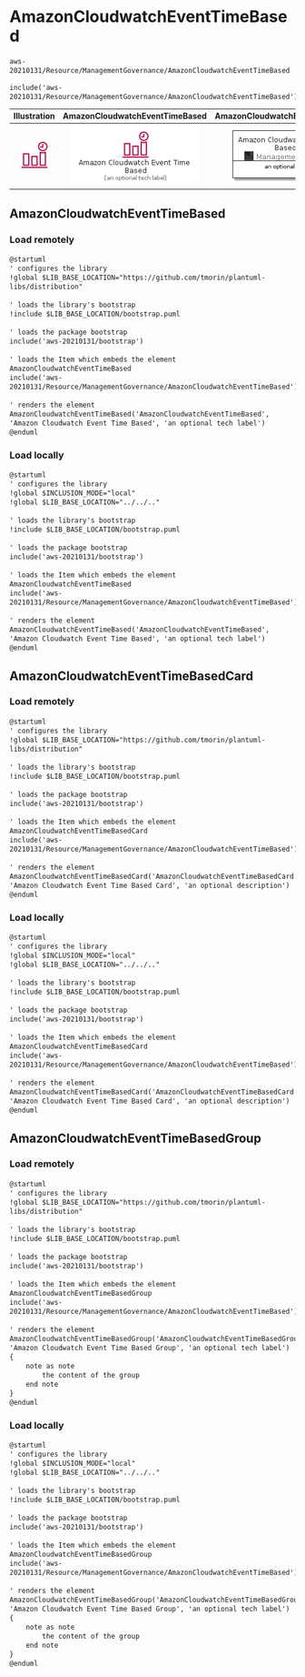 # AmazonCloudwatchEventTimeBased


```text
aws-20210131/Resource/ManagementGovernance/AmazonCloudwatchEventTimeBased
```

```text
include('aws-20210131/Resource/ManagementGovernance/AmazonCloudwatchEventTimeBased')
```



| Illustration | AmazonCloudwatchEventTimeBased | AmazonCloudwatchEventTimeBasedCard | AmazonCloudwatchEventTimeBasedGroup |
| :---: | :---: | :---: | :---: |
| ![illustration for Illustration](../../../aws-20210131/Resource/ManagementGovernance/AmazonCloudwatchEventTimeBased.png) | ![illustration for AmazonCloudwatchEventTimeBased](../../../aws-20210131/Resource/ManagementGovernance/AmazonCloudwatchEventTimeBased.Local.png) | ![illustration for AmazonCloudwatchEventTimeBasedCard](../../../aws-20210131/Resource/ManagementGovernance/AmazonCloudwatchEventTimeBasedCard.Local.png) | ![illustration for AmazonCloudwatchEventTimeBasedGroup](../../../aws-20210131/Resource/ManagementGovernance/AmazonCloudwatchEventTimeBasedGroup.Local.png) |




## AmazonCloudwatchEventTimeBased

### Load remotely
```plantuml
@startuml
' configures the library
!global $LIB_BASE_LOCATION="https://github.com/tmorin/plantuml-libs/distribution"

' loads the library's bootstrap
!include $LIB_BASE_LOCATION/bootstrap.puml

' loads the package bootstrap
include('aws-20210131/bootstrap')

' loads the Item which embeds the element AmazonCloudwatchEventTimeBased
include('aws-20210131/Resource/ManagementGovernance/AmazonCloudwatchEventTimeBased')

' renders the element
AmazonCloudwatchEventTimeBased('AmazonCloudwatchEventTimeBased', 'Amazon Cloudwatch Event Time Based', 'an optional tech label')
@enduml
```

### Load locally
```plantuml
@startuml
' configures the library
!global $INCLUSION_MODE="local"
!global $LIB_BASE_LOCATION="../../.."

' loads the library's bootstrap
!include $LIB_BASE_LOCATION/bootstrap.puml

' loads the package bootstrap
include('aws-20210131/bootstrap')

' loads the Item which embeds the element AmazonCloudwatchEventTimeBased
include('aws-20210131/Resource/ManagementGovernance/AmazonCloudwatchEventTimeBased')

' renders the element
AmazonCloudwatchEventTimeBased('AmazonCloudwatchEventTimeBased', 'Amazon Cloudwatch Event Time Based', 'an optional tech label')
@enduml
```

## AmazonCloudwatchEventTimeBasedCard

### Load remotely
```plantuml
@startuml
' configures the library
!global $LIB_BASE_LOCATION="https://github.com/tmorin/plantuml-libs/distribution"

' loads the library's bootstrap
!include $LIB_BASE_LOCATION/bootstrap.puml

' loads the package bootstrap
include('aws-20210131/bootstrap')

' loads the Item which embeds the element AmazonCloudwatchEventTimeBasedCard
include('aws-20210131/Resource/ManagementGovernance/AmazonCloudwatchEventTimeBased')

' renders the element
AmazonCloudwatchEventTimeBasedCard('AmazonCloudwatchEventTimeBasedCard', 'Amazon Cloudwatch Event Time Based Card', 'an optional description')
@enduml
```

### Load locally
```plantuml
@startuml
' configures the library
!global $INCLUSION_MODE="local"
!global $LIB_BASE_LOCATION="../../.."

' loads the library's bootstrap
!include $LIB_BASE_LOCATION/bootstrap.puml

' loads the package bootstrap
include('aws-20210131/bootstrap')

' loads the Item which embeds the element AmazonCloudwatchEventTimeBasedCard
include('aws-20210131/Resource/ManagementGovernance/AmazonCloudwatchEventTimeBased')

' renders the element
AmazonCloudwatchEventTimeBasedCard('AmazonCloudwatchEventTimeBasedCard', 'Amazon Cloudwatch Event Time Based Card', 'an optional description')
@enduml
```

## AmazonCloudwatchEventTimeBasedGroup

### Load remotely
```plantuml
@startuml
' configures the library
!global $LIB_BASE_LOCATION="https://github.com/tmorin/plantuml-libs/distribution"

' loads the library's bootstrap
!include $LIB_BASE_LOCATION/bootstrap.puml

' loads the package bootstrap
include('aws-20210131/bootstrap')

' loads the Item which embeds the element AmazonCloudwatchEventTimeBasedGroup
include('aws-20210131/Resource/ManagementGovernance/AmazonCloudwatchEventTimeBased')

' renders the element
AmazonCloudwatchEventTimeBasedGroup('AmazonCloudwatchEventTimeBasedGroup', 'Amazon Cloudwatch Event Time Based Group', 'an optional tech label') {
    note as note
        the content of the group
    end note
}
@enduml
```

### Load locally
```plantuml
@startuml
' configures the library
!global $INCLUSION_MODE="local"
!global $LIB_BASE_LOCATION="../../.."

' loads the library's bootstrap
!include $LIB_BASE_LOCATION/bootstrap.puml

' loads the package bootstrap
include('aws-20210131/bootstrap')

' loads the Item which embeds the element AmazonCloudwatchEventTimeBasedGroup
include('aws-20210131/Resource/ManagementGovernance/AmazonCloudwatchEventTimeBased')

' renders the element
AmazonCloudwatchEventTimeBasedGroup('AmazonCloudwatchEventTimeBasedGroup', 'Amazon Cloudwatch Event Time Based Group', 'an optional tech label') {
    note as note
        the content of the group
    end note
}
@enduml
```

